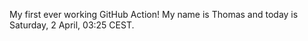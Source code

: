 My first ever working GitHub Action!
My name is Thomas and today is Saturday, 2 April, 03:25 CEST. 
